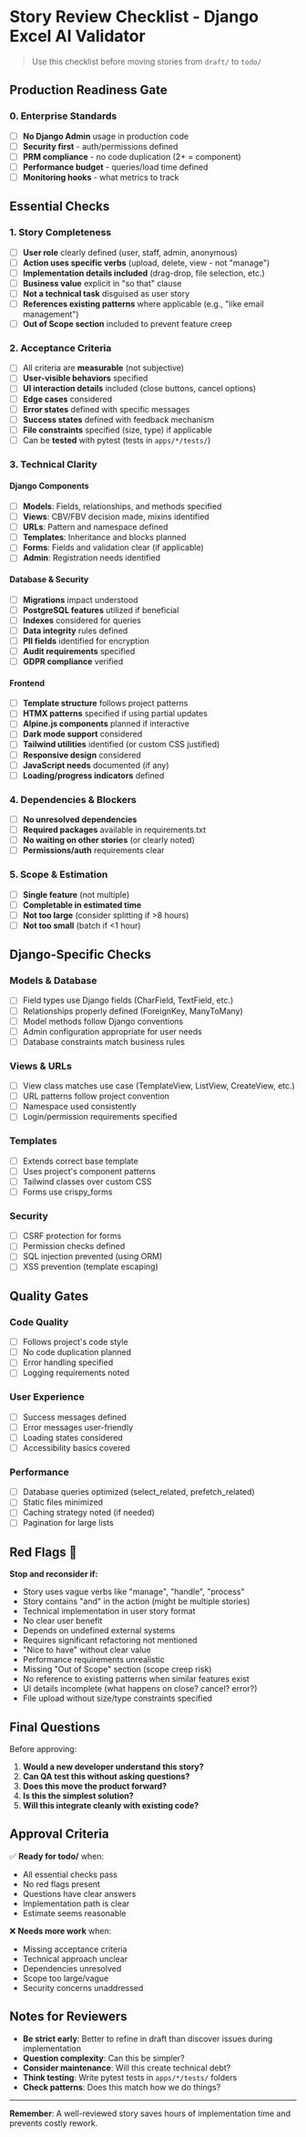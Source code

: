 # Story Review Checklist - Django Excel AI Validator

> Use this checklist before moving stories from `draft/` to `todo/`

## Production Readiness Gate

### 0. Enterprise Standards
- [ ] **No Django Admin** usage in production code
- [ ] **Security first** - auth/permissions defined
- [ ] **PRM compliance** - no code duplication (2+ = component)
- [ ] **Performance budget** - queries/load time defined
- [ ] **Monitoring hooks** - what metrics to track

## Essential Checks

### 1. Story Completeness
- [ ] **User role** clearly defined (user, staff, admin, anonymous)
- [ ] **Action uses specific verbs** (upload, delete, view - not "manage")
- [ ] **Implementation details included** (drag-drop, file selection, etc.)
- [ ] **Business value** explicit in "so that" clause
- [ ] **Not a technical task** disguised as user story
- [ ] **References existing patterns** where applicable (e.g., "like email management")
- [ ] **Out of Scope section** included to prevent feature creep

### 2. Acceptance Criteria
- [ ] All criteria are **measurable** (not subjective)
- [ ] **User-visible behaviors** specified
- [ ] **UI interaction details** included (close buttons, cancel options)
- [ ] **Edge cases** considered
- [ ] **Error states** defined with specific messages
- [ ] **Success states** defined with feedback mechanism
- [ ] **File constraints** specified (size, type) if applicable
- [ ] Can be **tested** with pytest (tests in `apps/*/tests/`)

### 3. Technical Clarity

#### Django Components
- [ ] **Models**: Fields, relationships, and methods specified
- [ ] **Views**: CBV/FBV decision made, mixins identified
- [ ] **URLs**: Pattern and namespace defined
- [ ] **Templates**: Inheritance and blocks planned
- [ ] **Forms**: Fields and validation clear (if applicable)
- [ ] **Admin**: Registration needs identified

#### Database & Security
- [ ] **Migrations** impact understood
- [ ] **PostgreSQL features** utilized if beneficial
- [ ] **Indexes** considered for queries
- [ ] **Data integrity** rules defined
- [ ] **PII fields** identified for encryption
- [ ] **Audit requirements** specified
- [ ] **GDPR compliance** verified

#### Frontend
- [ ] **Template structure** follows project patterns
- [ ] **HTMX patterns** specified if using partial updates
- [ ] **Alpine.js components** planned if interactive
- [ ] **Dark mode support** considered
- [ ] **Tailwind utilities** identified (or custom CSS justified)
- [ ] **Responsive design** considered
- [ ] **JavaScript needs** documented (if any)
- [ ] **Loading/progress indicators** defined

### 4. Dependencies & Blockers
- [ ] **No unresolved dependencies**
- [ ] **Required packages** available in requirements.txt
- [ ] **No waiting on other stories** (or clearly noted)
- [ ] **Permissions/auth** requirements clear

### 5. Scope & Estimation
- [ ] **Single feature** (not multiple)
- [ ] **Completable in estimated time**
- [ ] **Not too large** (consider splitting if >8 hours)
- [ ] **Not too small** (batch if <1 hour)

## Django-Specific Checks

### Models & Database
- [ ] Field types use Django fields (CharField, TextField, etc.)
- [ ] Relationships properly defined (ForeignKey, ManyToMany)
- [ ] Model methods follow Django conventions
- [ ] Admin configuration appropriate for user needs
- [ ] Database constraints match business rules

### Views & URLs
- [ ] View class matches use case (TemplateView, ListView, CreateView, etc.)
- [ ] URL patterns follow project convention
- [ ] Namespace used consistently
- [ ] Login/permission requirements specified

### Templates
- [ ] Extends correct base template
- [ ] Uses project's component patterns
- [ ] Tailwind classes over custom CSS
- [ ] Forms use crispy_forms

### Security
- [ ] CSRF protection for forms
- [ ] Permission checks defined
- [ ] SQL injection prevented (using ORM)
- [ ] XSS prevention (template escaping)

## Quality Gates

### Code Quality
- [ ] Follows project's code style
- [ ] No code duplication planned
- [ ] Error handling specified
- [ ] Logging requirements noted

### User Experience
- [ ] Success messages defined
- [ ] Error messages user-friendly
- [ ] Loading states considered
- [ ] Accessibility basics covered

### Performance
- [ ] Database queries optimized (select_related, prefetch_related)
- [ ] Static files minimized
- [ ] Caching strategy noted (if needed)
- [ ] Pagination for large lists

## Red Flags 🚩

**Stop and reconsider if:**
- Story uses vague verbs like "manage", "handle", "process"
- Story contains "and" in the action (might be multiple stories)
- Technical implementation in user story format
- No clear user benefit
- Depends on undefined external systems
- Requires significant refactoring not mentioned
- "Nice to have" without clear value
- Performance requirements unrealistic
- Missing "Out of Scope" section (scope creep risk)
- No reference to existing patterns when similar features exist
- UI details incomplete (what happens on close? cancel? error?)
- File upload without size/type constraints specified

## Final Questions

Before approving:

1. **Would a new developer understand this story?**
2. **Can QA test this without asking questions?**
3. **Does this move the product forward?**
4. **Is this the simplest solution?**
5. **Will this integrate cleanly with existing code?**

## Approval Criteria

✅ **Ready for todo/** when:
- All essential checks pass
- No red flags present
- Questions have clear answers
- Implementation path is clear
- Estimate seems reasonable

❌ **Needs more work** when:
- Missing acceptance criteria
- Technical approach unclear
- Dependencies unresolved
- Scope too large/vague
- Security concerns unaddressed

## Notes for Reviewers

- **Be strict early**: Better to refine in draft than discover issues during implementation
- **Question complexity**: Can this be simpler?
- **Consider maintenance**: Will this create technical debt?
- **Think testing**: Write pytest tests in `apps/*/tests/` folders
- **Check patterns**: Does this match how we do things?

---

**Remember**: A well-reviewed story saves hours of implementation time and prevents costly rework.
